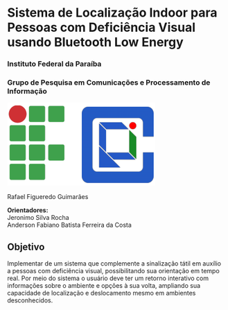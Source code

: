 # Sistema de Localização Indoor para Pessoas com Deficiência Visual usando Bluetooth Low Energy

### Instituto Federal da Paraíba
### Grupo de Pesquisa em Comunicações e Processamento de Informação

<img src="https://github.com/rafaelfigueredog/IndorLocationSystem/blob/master/logos.png" alt="IFPB, GcomPI" />

Rafael Figueredo Guimarães

**Orientadores:**\
Jeronimo Silva Rocha \
Anderson Fabiano Batista Ferreira da Costa 

## Objetivo 

Implementar de um sistema que complemente a sinalização tátil em auxílio a pessoas com deficiência visual, possibilitando sua orientação em tempo real. Por meio do sistema o usuário deve ter um retorno interativo com informações sobre o ambiente e opções à sua volta, ampliando sua capacidade de localização e deslocamento mesmo em ambientes desconhecidos.
